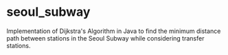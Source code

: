 # seoul_subway
Implementation of Dijkstra's Algorithm in Java to find the minimum distance path between stations in the Seoul Subway while considering transfer stations.



